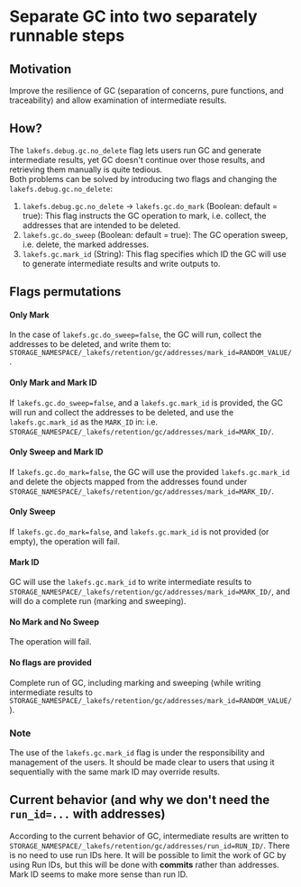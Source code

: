 # Separate GC into two separately runnable steps

## Motivation

Improve the resilience of GC (separation of concerns, pure functions, and traceability) and allow examination
of intermediate results.

## How?

The `lakefs.debug.gc.no_delete` flag lets users run GC and generate intermediate results,
yet GC doesn't continue over those results, and retrieving them manually is quite tedious.  
Both problems can be solved by introducing two flags and changing the `lakefs.debug.gc.no_delete`:

1. `lakefs.debug.gc.no_delete` -> `lakefs.gc.do_mark` (Boolean: default = true): This flag instructs the GC operation to mark, i.e. collect, the addresses that are intended to be deleted.
2. `lakefs.gc.do_sweep` (Boolean: default = true): The GC operation sweep, i.e. delete, the marked addresses.
3. `lakefs.gc.mark_id` (String): This flag specifies which ID the GC will use to generate intermediate results and write outputs to.

## Flags permutations

#### Only Mark

In the case of `lakefs.gc.do_sweep=false`, the GC will run, collect the addresses to be deleted, and write them to:
`STORAGE_NAMESPACE/_lakefs/retention/gc/addresses/mark_id=RANDOM_VALUE/`.

#### Only Mark and Mark ID

If `lakefs.gc.do_sweep=false`, and a `lakefs.gc.mark_id` is provided,
the GC will run and collect the addresses to be deleted, and use the `lakefs.gc.mark_id` as the `MARK_ID` in:
i.e. `STORAGE_NAMESPACE/_lakefs/retention/gc/addresses/mark_id=MARK_ID/`.

#### Only Sweep and Mark ID

If `lakefs.gc.do_mark=false`, the GC will use the provided `lakefs.gc.mark_id` and delete the objects mapped
from the addresses found under `STORAGE_NAMESPACE/_lakefs/retention/gc/addresses/mark_id=MARK_ID/`.

#### Only Sweep

If `lakefs.gc.do_mark=false`, and `lakefs.gc.mark_id` is not provided (or empty), the operation will fail.

#### Mark ID

GC will use the `lakefs.gc.mark_id` to write intermediate results to `STORAGE_NAMESPACE/_lakefs/retention/gc/addresses/mark_id=MARK_ID/`,
and will do a complete run (marking and sweeping).

#### No Mark and No Sweep

The operation will fail.

#### No flags are provided

Complete run of GC, including marking and sweeping (while writing intermediate results to `STORAGE_NAMESPACE/_lakefs/retention/gc/addresses/mark_id=RANDOM_VALUE/`).

### Note

The use of the `lakefs.gc.mark_id` flag is under the responsibility and management of the users.
It should be made clear to users that using it sequentially with the same mark ID may override results.

## Current behavior (and why we don't need the `run_id=...` with addresses)

According to the current behavior of GC, intermediate results are written to `STORAGE_NAMESPACE/_lakefs/retention/gc/addresses/run_id=RUN_ID/`.
There is no need to use run IDs here. It will be possible to limit the work of GC by using Run IDs, but this will be done with **commits** rather than addresses.
Mark ID seems to make more sense than run ID.
